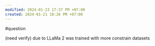```yaml
---
modified: 2024-01-23 17:37 PM +07:00
created: 2024-01-21 18:26 PM +07:00
---
```

#question 

(need verify) due to LLaMa 2 was trained with more constrain datasets